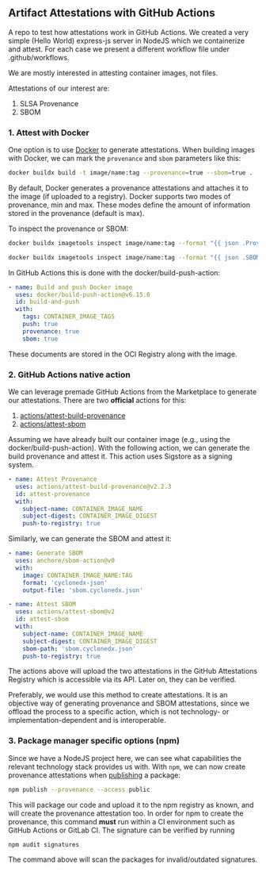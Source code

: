 ## Artifact Attestations with GitHub Actions

A repo to test how attestations work in GitHub Actions. We created a very simple (Hello World) express-js server in NodeJS which we containerize and attest. For each case we present a different workflow file under .github/workflows.

We are mostly interested in attesting container images, not files.


Attestations of our interest are:
1. SLSA Provenance
2. SBOM

### 1. Attest with Docker
One option is to use [Docker](https://docs.docker.com/build/metadata/attestations/) to generate attestations. When building images with Docker, we can mark the `provenance` and `sbom` parameters like this:

```sh
docker buildx build -t image/name:tag --provenance=true --sbom=true .
```

By default, Docker generates a provenance attestations and attaches it to the image (if uploaded to a registry). Docker supports two modes of provenance, min and max. These modes define the amount of information stored in the provenance (default is max).

To inspect the provenance or SBOM:
```sh
docker buildx imagetools inspect image/name:tag --format "{{ json .Provenance.SLSA }}"

docker buildx imagetools inspect image/name:tag --format "{{ json .SBOM.SPDX }}"
```

In GitHub Actions this is done with the docker/build-push-action:
```yaml
- name: Build and push Docker image
  uses: docker/build-push-action@v6.15.0
  id: build-and-push
  with:
    tags: CONTAINER_IMAGE_TAGS
    push: true
    provenance: true
    sbom: true
```

These documents are stored in the OCI Registry along with the image.

### 2. GitHub Actions native action

We can leverage premade GitHub Actions from the Marketplace to generate our attestations. There are two **official** actions for this:
1. [actions/attest-build-provenance](https://github.com/marketplace/actions/attest-build-provenance)
2. [actions/attest-sbom](https://github.com/marketplace/actions/attest-sbom)

Assuming we have already built our container image (e.g., using the docker/build-push-action). With the following action, we can generate the build provenance and attest it. This action uses Sigstore as a signing system.

```yaml
- name: Attest Provenance
  uses: actions/attest-build-provenance@v2.2.3
  id: attest-provenance
  with:
    subject-name: CONTAINER_IMAGE_NAME
    subject-digest: CONTAINER_IMAGE_DIGEST
    push-to-registry: true
```
Similarly, we can generate the SBOM and attest it:

```yaml
- name: Generate SBOM
  uses: anchore/sbom-action@v0
  with:
    image: CONTAINER_IMAGE_NAME:TAG
    format: 'cyclonedx-json'
    output-file: 'sbom.cyclonedx.json'

- name: Attest SBOM
  uses: actions/attest-sbom@v2
  id: attest-sbom
  with:
    subject-name: CONTAINER_IMAGE_NAME
    subject-digest: CONTAINER_IMAGE_DIGEST
    sbom-path: 'sbom.cyclonedx.json'
    push-to-registry: true
```

The actions above will upload the two attestations in the GitHub Attestations Registry which is accessible via its API. Later on, they can be verified.

Preferably, we would use this method to create attestations. It is an objective way of generating provenance and SBOM attestations, since we offload the process to a specific action, which is not technology- or implementation-dependent and is interoperable.

### 3. Package manager specific options (npm)

Since we have a NodeJS project here, we can see what capabilities the relevant technology stack provides us with. With `npm`, we can now create provenance attestations when [publishing](https://docs.npmjs.com/generating-provenance-statements#publishing-packages-with-provenance-via-github-actions) a package:

```sh
npm publish --provenance --access public
```

This will package our code and upload it to the npm registry as known, and will create the provenance attestation too. In order for npm to create the provenance, this command **must** run within a CI environment such as GitHub Actions or GitLab CI.
The signature can be verified by running 

```sh
npm audit signatures
```

The command above will scan the packages for invalid/outdated signatures.

